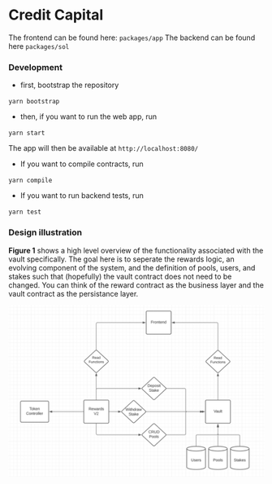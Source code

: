 # Credit Capital

The frontend can be found here: ``packages/app``
The backend can be found here ``packages/sol``

### Development
- first, bootstrap the repository

``yarn bootstrap``

- then, if you want to run the web app, run

``yarn start``

The app will then be available at ``http://localhost:8080/``


- If you want to compile contracts, run

``yarn compile``

- If you want to run backend tests, run

``yarn test``

### Design illustration

**Figure 1** shows a high level overview of the functionality associated with the vault specifically. The goal here is to seperate the rewards logic, an evolving component of the system, and the definition of pools, users, and stakes such that (hopefully) the vault contract does not need to be changed. You can think of the reward contract as the business layer and the vault contract as the persistance layer.

![design illustration](assets/cc-design.png "Overview of Rewards V2")